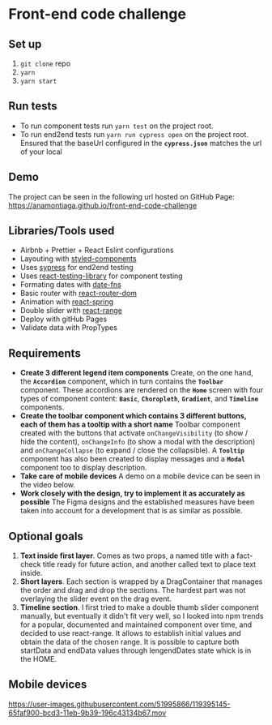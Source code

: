 # Front-end code challenge

## Set up

1. `git clone` repo
2. `yarn`
3. `yarn start`

## Run tests

* To run component tests run `yarn test` on the project root.
* To run end2end tests run `yarn run cypress open` on the project root. Ensured that the baseUrl configured in the **`cypress.json`** matches the url of your local

## Demo 

The project can be seen in the following url hosted on GitHub Page:
https://anamontiaga.github.io/front-end-code-challenge

## Libraries/Tools used

* Airbnb + Prettier + React Eslint configurations
* Layouting with [styled-components](https://styled-components.com)
* Uses [sypress](https://www.cypress.io) for end2end testing
* Uses [react-testing-library](https://testing-library.com) for component testing
* Formating dates with [date-fns](https://date-fns.org)
* Basic router with [react-router-dom](https://reactrouter.com)
* Animation with [react-spring](https://react-spring.io)
* Double slider with [react-range](https://github.com/tajo/react-range)
* Deploy with gitHub Pages
* Validate data with PropTypes

## Requirements

* **Create 3 different legend item components** Create, on the one hand, the **`Accordion`** component, which in turn contains the **`Toolbar`** component. These accordions are rendered on the **`Home`** screen with four types of component content: **`Basic`**, **`Choropleth`**, **`Gradient`**, and **`Timeline`** components.
* **Create the toolbar component which contains 3 different buttons, each of them has a tooltip with a short name** Toolbar component created with the buttons that activate `onChangeVisibility` (to show / hide the content), `onChangeInfo` (to show a modal with the description) and `onChangeCollapse` (to expand / close the collapsible). A **`Tooltip`** component has also been created to display messages and a **`Modal`** component too to display description.
* **Take care of mobile devices** A demo on a mobile device can be seen in the video below.
* **Work closely with the design, try to implement it as accurately as possible**  The Figma designs and the established measures have been taken into account for a development that is as similar as possible.

## Optional goals

1. **Text inside first layer**. Comes as two props, a named title with a fact-check title ready for future action, and another called text to place text inside.
2. **Short layers**. Each section is wrapped by a DragContainer that manages the order and drag and drop the sections. The hardest part was not overlaying the slider event on the drag event.
3. **Timeline section**. I first tried to make a double thumb slider component manually, but eventually it didn't fit very well, so I looked into npm trends for a popular, documented and maintained component over time, and decided to use react-range. It allows to establish initial values and obtain the data of the chosen range. It is possible to capture both startData and endData values through lengendDates state whick is in the HOME.

## Mobile devices
https://user-images.githubusercontent.com/51995866/119395145-65faf900-bcd3-11eb-9b39-196c43134b67.mov



